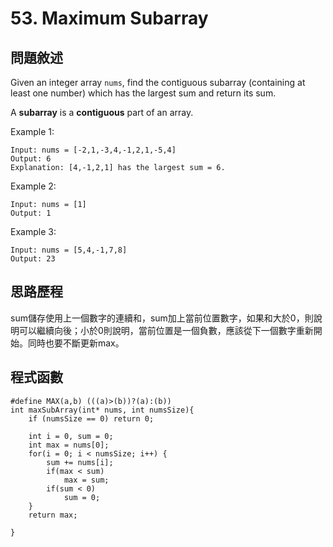 # 53. Maximum Subarray
## 問題敘述
Given an integer array `nums`, find the contiguous subarray (containing at least one number) which has the largest sum and return its sum.

A **subarray** is a **contiguous** part of an array.

 

Example 1:

```
Input: nums = [-2,1,-3,4,-1,2,1,-5,4]
Output: 6
Explanation: [4,-1,2,1] has the largest sum = 6.
```
Example 2:

```
Input: nums = [1]
Output: 1
```
Example 3:

```
Input: nums = [5,4,-1,7,8]
Output: 23
```



## 思路歷程
sum儲存使用上一個數字的連續和，sum加上當前位置數字，如果和大於0，則說明可以繼續向後；小於0則說明，當前位置是一個負數，應該從下一個數字重新開始。同時也要不斷更新max。





## 程式函數

```
#define MAX(a,b) (((a)>(b))?(a):(b))
int maxSubArray(int* nums, int numsSize){
    if (numsSize == 0) return 0;
    
    int i = 0, sum = 0;
    int max = nums[0];
    for(i = 0; i < numsSize; i++) {
        sum += nums[i];
        if(max < sum)
            max = sum;
        if(sum < 0)
            sum = 0;
    }
    return max;

}
```











